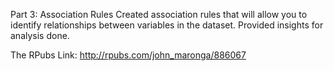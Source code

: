 
Part 3: Association Rules
Created association rules that will allow you to identify relationships between variables in the dataset. Provided insights for analysis done. 

The RPubs Link: http://rpubs.com/john_maronga/886067
